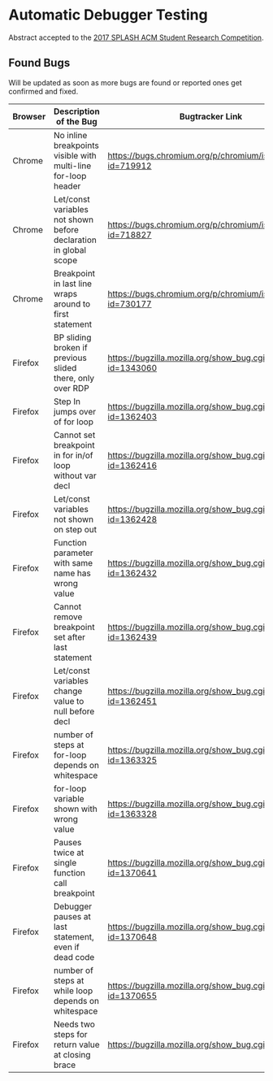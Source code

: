 # Automatic Debugger Testing

Abstract accepted to the [2017 SPLASH ACM Student Research Competition](http://2017.splashcon.org/track/splash-2017-Student-Research-Competition#SRC-Participants).

## Found Bugs

Will be updated as soon as more bugs are found or reported ones get confirmed and fixed.

| Browser | Description of the Bug | Bugtracker Link | Status |
| --- | --- | --- | --- |
| Chrome | No inline breakpoints visible with multi-line for-loop header | https://bugs.chromium.org/p/chromium/issues/detail?id=719912 | |
| Chrome | Let/const variables not shown before declaration in global scope | https://bugs.chromium.org/p/chromium/issues/detail?id=718827 | |
| Chrome | Breakpoint in last line wraps around to first statement | https://bugs.chromium.org/p/chromium/issues/detail?id=730177 | |
| Firefox | BP sliding broken if previous slided there, only over RDP | https://bugzilla.mozilla.org/show_bug.cgi?id=1343060 | |
| Firefox | Step In jumps over of for loop | https://bugzilla.mozilla.org/show_bug.cgi?id=1362403 | |
| Firefox | Cannot set breakpoint in for in/of loop without var decl | https://bugzilla.mozilla.org/show_bug.cgi?id=1362416 | |
| Firefox | Let/const variables not shown on step out | https://bugzilla.mozilla.org/show_bug.cgi?id=1362428 | |
| Firefox | Function parameter with same name has wrong value | https://bugzilla.mozilla.org/show_bug.cgi?id=1362432 | |
| Firefox | Cannot remove breakpoint set after last statement | https://bugzilla.mozilla.org/show_bug.cgi?id=1362439 | |
| Firefox | Let/const variables change value to null before decl | https://bugzilla.mozilla.org/show_bug.cgi?id=1362451 | |
| Firefox | number of steps at for-loop depends on whitespace | https://bugzilla.mozilla.org/show_bug.cgi?id=1363325 | |
| Firefox | for-loop variable shown with wrong value | https://bugzilla.mozilla.org/show_bug.cgi?id=1363328 | |
| Firefox | Pauses twice at single function call breakpoint | https://bugzilla.mozilla.org/show_bug.cgi?id=1370641 | |
| Firefox | Debugger pauses at last statement, even if dead code | https://bugzilla.mozilla.org/show_bug.cgi?id=1370648 | |
| Firefox | number of steps at while loop depends on whitespace | https://bugzilla.mozilla.org/show_bug.cgi?id=1370655 | |
| Firefox | Needs two steps for return value at closing brace | https://bugzilla.mozilla.org/show_bug.cgi?id=923975 | |